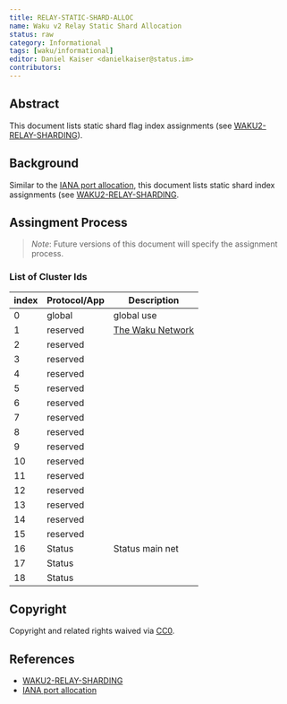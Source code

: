 ```yaml
---
title: RELAY-STATIC-SHARD-ALLOC
name: Waku v2 Relay Static Shard Allocation
status: raw
category: Informational
tags: [waku/informational]
editor: Daniel Kaiser <danielkaiser@status.im>
contributors:
---
```


## Abstract

This document lists static shard flag index assignments (see [WAKU2-RELAY-SHARDING](../standards/core/relay-sharding.md)).

## Background

Similar to the [IANA port allocation](https://www.iana.org/assignments/service-names-port-numbers/service-names-port-numbers.xhtml),
this document lists static shard index assignments (see [WAKU2-RELAY-SHARDING](../standards/core/relay-sharding.md).

## Assingment Process

> _Note_: Future versions of this document will specify the assignment process.

### List of Cluster Ids

| index | Protocol/App | Description                                                     |
| ----- | ------------ | --------------------------------------------------------------- |
| 0     | global       | global use                                                      |
| 1     | reserved     | [The Waku Network](https://rfc.vac.dev/waku/standards/core/64/network) |
| 2     | reserved     |                                                                 |
| 3     | reserved     |                                                                 |
| 4     | reserved     |                                                                 |
| 5     | reserved     |                                                                 |
| 6     | reserved     |                                                                 |
| 7     | reserved     |                                                                 |
| 8     | reserved     |                                                                 |
| 9     | reserved     |                                                                 |
| 10    | reserved     |                                                                 |
| 11    | reserved     |                                                                 |
| 12    | reserved     |                                                                 |
| 13    | reserved     |                                                                 |
| 14    | reserved     |                                                                 |
| 15    | reserved     |                                                                 |
| 16    | Status       | Status main net                                                 |
| 17    | Status       |                                                                 |
| 18    | Status       |                                                                 |

## Copyright

Copyright and related rights waived via [CC0](https://creativecommons.org/publicdomain/zero/1.0/).

## References

- [WAKU2-RELAY-SHARDING](../standards/core/relay-sharding.md)
- [IANA port allocation](https://www.iana.org/assignments/service-names-port-numbers/service-names-port-numbers.xhtml)
